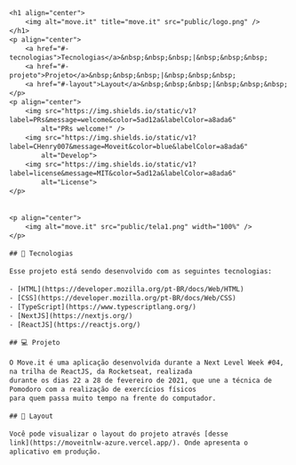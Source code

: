     <h1 align="center">
        <img alt="move.it" title="move.it" src="public/logo.png" />
    </h1>
    <p align="center">
        <a href="#-tecnologias">Tecnologias</a>&nbsp;&nbsp;&nbsp;|&nbsp;&nbsp;&nbsp;
        <a href="#-projeto">Projeto</a>&nbsp;&nbsp;&nbsp;|&nbsp;&nbsp;&nbsp;
        <a href="#-layout">Layout</a>&nbsp;&nbsp;&nbsp;|&nbsp;&nbsp;&nbsp;
    </p>
    <p align="center">
        <img src="https://img.shields.io/static/v1?label=PRs&message=welcome&color=5ad12a&labelColor=a8ada6"
            alt="PRs welcome!" />
        <img src="https://img.shields.io/static/v1?label=CHenry007&message=Moveit&color=blue&labelColor=a8ada6"
            alt="Develop">
        <img src="https://img.shields.io/static/v1?label=license&message=MIT&color=5ad12a&labelColor=a8ada6"
            alt="License">
    </p>


    <p align="center">
        <img alt="move.it" src="public/tela1.png" width="100%" />
    </p>

    ## 🚀 Tecnologias
    
    Esse projeto está sendo desenvolvido com as seguintes tecnologias:
    
    - [HTML](https://developer.mozilla.org/pt-BR/docs/Web/HTML)
    - [CSS](https://developer.mozilla.org/pt-BR/docs/Web/CSS)
    - [TypeScript](https://www.typescriptlang.org/)
    - [NextJS](https://nextjs.org/)
    - [ReactJS](https://reactjs.org/)
    
    ## 💻 Projeto
    
    O Move.it é uma aplicação desenvolvida durante a Next Level Week #04, na trilha de ReactJS, da Rocketseat, realizada
    durante os dias 22 a 28 de fevereiro de 2021, que une a técnica de Pomodoro com a realização de exercícios físicos
    para quem passa muito tempo na frente do computador.

    ## 🔖 Layout

    Você pode visualizar o layout do projeto através [desse
    link](https://moveitnlw-azure.vercel.app/). Onde apresenta o aplicativo em produção.
